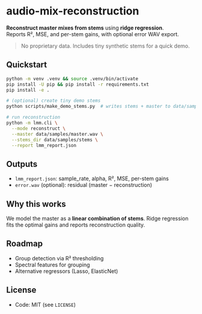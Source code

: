 # audio-mix-reconstruction

**Reconstruct master mixes from stems** using **ridge regression**.  
Reports R², MSE, and per-stem gains, with optional error WAV export.  

> No proprietary data. Includes tiny synthetic stems for a quick demo.

## Quickstart
```bash
python -m venv .venv && source .venv/bin/activate
pip install -U pip && pip install -r requirements.txt
pip install -e .

# (optional) create tiny demo stems
python scripts/make_demo_stems.py  # writes stems + master to data/samples

# run reconstruction
python -m lmm.cli \
  --mode reconstruct \
  --master data/samples/master.wav \
  --stems_dir data/samples/stems \
  --report lmm_report.json
```

## Outputs
- `lmm_report.json`: sample_rate, alpha, R², MSE, per-stem gains  
- `error.wav` (optional): residual (master − reconstruction)

## Why this works
We model the master as a **linear combination of stems**. Ridge regression fits the optimal gains and reports reconstruction quality.

## Roadmap
- Group detection via R² thresholding  
- Spectral features for grouping  
- Alternative regressors (Lasso, ElasticNet)

## License
- Code: MIT (see `LICENSE`)
